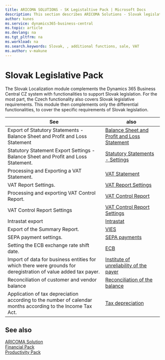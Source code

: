 ```yaml
---
title: ARICOMA SOLUTIONS - SK Legistaltive Pack | Microsoft Docs
description: This section describes ARICOMA Solutions - Slovak legislation
author: kunes
ms.service: dynamics365-business-central
ms.topic: article
ms.devlang: na
ms.tgt_pltfrm: na
ms.workload: na
ms.search.keywords: Slovak, , additional functions, sale, VAT
ms.author: v-makune
---
```


# Slovak Legislative Pack

The Slovak Localization module complements the Dynamics 365 Business Central CZ system with functionalities to support Slovak legislation. For the most part, the Czech functionality also covers Slovak legislative requirements. This module then complements only the differential functionalities, to cover the specific requirements of Slovak legislation.

|See| also|
| - | - |
|Export of Statutory Statements - Balance Sheet and Profit and Loss Statement |[Balance Sheet and Profit and Loss Statement](sk-balance-sheet-income-statement.md)|
|Statutory Statement Export Settings - Balance Sheet and Profit and Loss Statement. |[Statutory Statements - Settings](sk-balance-sheet-income-statement-setup.md)|
Processing and Exporting a VAT Statement.|[VAT Statement](sk-vat-statement-export.md)|
|VAT Report Settings. |[VAT Report Settings](sk-vat-statement-setup.md)|
Processing and exporting VAT Control Report.|[VAT Control Report](sk-vat-check-report-export.md)|
|VAT Control Report Settings | [VAT Control Report Settings](sk-vat-check-report-setup.md)|
| Intrastat export | [Intrastat](sk-intrastat.md)|
| Export of the Summary Report.|[VIES](sk-vies.md)|
|SEPA payment settings.|[SEPA payments](sk-sepa.md)|
|Setting the ECB exchange rate shift date.|[ECB](sk-ECB.md)|
|Import of data for business entities for which there were grounds for deregistration of value added tax payer.|[Institute of unreliability of the payer](sk-unreability-payer.md)|
|Reconciliation of customer and vendor balance |[Reconciliation of the balance](sk-balance-reconciliation.md)|
|Application of tax depreciation according to the number of calendar months according to the Income Tax Act. |[Tax depreciation](sk-tax-depreciation.md)|

## See also

[ARICOMA Solution](solutions.md)  
[Financial Pack](finance-pack.md)  
[Productivity Pack](productivity-pack.md)
